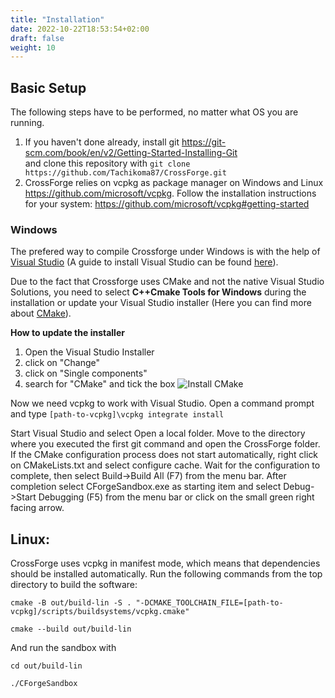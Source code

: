 ```yaml
---
title: "Installation"
date: 2022-10-22T18:53:54+02:00
draft: false
weight: 10
---
```


## Basic Setup

The following steps have to be performed, no matter what OS you are running.

1. If you haven't done already, install git https://git-scm.com/book/en/v2/Getting-Started-Installing-Git \
and clone this repository with `git clone https://github.com/Tachikoma87/CrossForge.git` 
2. CrossForge relies on vcpkg as package manager on Windows and Linux https://github.com/microsoft/vcpkg. Follow the installation instructions for your system: https://github.com/microsoft/vcpkg#getting-started

### **Windows**

The prefered way to compile Crossforge under Windows is with the help of [Visual Studio](https://visualstudio.microsoft.com/) (A guide to install Visual Studio can be found [here](https://learn.microsoft.com/en-us/visualstudio/install/)). 

Due to the fact that Crossforge uses CMake and not the native Visual Studio Solutions, you need to select **C++Cmake Tools for Windows** during the installation or update your Visual Studio installer (Here you can find more about [CMake](https://cmake.org/)).

**How to update the installer**
1. Open the Visual Studio Installer
1. click on "Change" 
1. click on "Single components"
1. search for "CMake" and tick the box
![Install CMake](images/CMake_install.JPG)

Now we need vcpkg to work with Visual Studio. Open a command prompt and type `[path-to-vcpkg]\vcpkg integrate install`

Start Visual Studio and select Open a local folder. Move to the directory where you executed the first git command and open the CrossForge folder. If the CMake configuration process does not start automatically, right click on CMakeLists.txt and select configure cache. Wait for the configuration to complete, then select Build->Build All (F7) from the menu bar. After completion select CForgeSandbox.exe as starting item and select Debug->Start Debugging (F5) from the menu bar or click on the small green right facing arrow.

## **Linux**:
CrossForge uses vcpkg in manifest mode, which means that dependencies should be installed automatically. Run the following commands from the top directory to build the software:

```
cmake -B out/build-lin -S . "-DCMAKE_TOOLCHAIN_FILE=[path-to-vcpkg]/scripts/buildsystems/vcpkg.cmake" 

cmake --build out/build-lin
```

And run the sandbox with

```
cd out/build-lin

./CForgeSandbox
```
